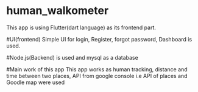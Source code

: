 # human_walkometer
This app is using Flutter(dart language) as its frontend part.

#UI(frontend)
Simple UI for login, Register, forgot password, Dashboard is used.

#Node.js(Backend) is used and mysql as a database

#Main work of this app
This app works as human tracking, distance and time between two places, API from google console i.e API of places and Goodle map were used

